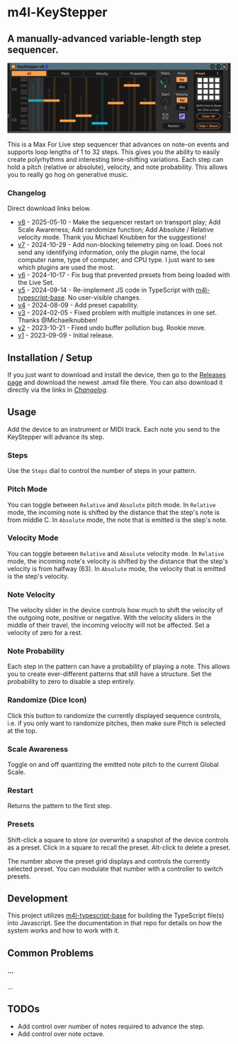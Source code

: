 # m4l-KeyStepper

## A manually-advanced variable-length step sequencer.

![KeyStepper](images/KeyStepper.gif)

This is a Max For Live step sequencer that advances on note-on events and supports loop lengths of 1 to 32 steps. This gives you the ability to easily create polyrhythms and interesting time-shifting variations. Each step can hold a pitch (relative or absolute), velocity, and note probability. This allows you to really go hog on generative music.

### Changelog

Direct download links below.

- [v8](https://github.com/zsteinkamp/m4l-KeyStepper/releases/download/v8/KeyStepper-v8.amxd) - 2025-05-10 - Make the sequencer restart on transport play; Add Scale Awareness; Add randomize function; Add Absolute / Relative velocity mode. Thank you Michael Knubben for the suggestions!
- [v7](https://github.com/zsteinkamp/m4l-KeyStepper/releases/download/v7/KeyStepper-v7.amxd) - 2024-10-29 - Add non-blocking telemetry ping on load. Does not send any identifying information, only the plugin name, the local computer name, type of computer, and CPU type. I just want to see which plugins are used the most.
- [v6](https://github.com/zsteinkamp/m4l-KeyStepper/releases/download/v6/KeyStepper-v6.amxd) - 2024-10-17 - Fix bug that prevented presets from being loaded with the Live Set.
- [v5](https://github.com/zsteinkamp/m4l-KeyStepper/releases/download/v5/KeyStepper-v5.amxd) - 2024-09-14 - Re-implement JS code in TypeScript with [m4l-typescript-base](https://github.com/zsteinkamp/m4l-typescript-base). No user-visible changes.
- [v4](https://github.com/zsteinkamp/m4l-KeyStepper/raw/main/frozen/KeyStepper-v4.amxd) - 2024-08-09 - Add preset capability.
- [v3](https://github.com/zsteinkamp/m4l-KeyStepper/raw/main/frozen/KeyStepper-v3.amxd) - 2024-02-05 - Fixed problem with multiple instances in one set. Thanks @Michaelknubben!
- [v2](https://github.com/zsteinkamp/m4l-KeyStepper/raw/main/frozen/KeyStepper-v2.amxd) - 2023-10-21 - Fixed undo buffer pollution bug. Rookie move.
- [v1](https://github.com/zsteinkamp/m4l-KeyStepper/raw/main/frozen/KeyStepper-v1.amxd) - 2023-09-09 - Initial release.

## Installation / Setup

If you just want to download and install the device, then go to the [Releases page](https://github.com/zsteinkamp/m4l-KeyStepper/releases) and download the newest .amxd file there. You can also download it directly via the links in [_Changelog_](#changelog).

## Usage

Add the device to an instrument or MIDI track. Each note you send to the KeyStepper will advance its step.

### Steps

Use the `Steps` dial to control the number of steps in your pattern.

### Pitch Mode

You can toggle between `Relative` and `Absolute` pitch mode. In `Relative` mode, the incoming note is shifted by the distance that the step's note is from middle C. In `Absolute` mode, the note that is emitted is the step's note.

### Velocity Mode

You can toggle between `Relative` and `Absolute` velocity mode. In `Relative` mode, the incoming note's velocity is shifted by the distance that the step's velocity is from halfway (63). In `Absolute` mode, the velocity that is emitted is the step's velocity.

### Note Velocity

The velocity slider in the device controls how much to shift the velocity of the
outgoing note, positive or negative. With the velocity sliders in the middle of
their travel, the incoming velocity will not be affected. Set a velocity of zero for a rest.

### Note Probability

Each step in the pattern can have a probability of playing a note. This allows you to create ever-different patterns that still have a structure. Set the probability to zero to disable a step entirely.

### Randomize (Dice Icon)

Click this button to randomize the currently displayed sequence controls, i.e. if
you only want to randomize pitches, then make sure Pitch is selected at the top.

### Scale Awareness

Toggle on and off quantizing the emitted note pitch to the current Global Scale.

### Restart

Returns the pattern to the first step.

### Presets

Shift-click a square to store (or overwrite) a snapshot of the device controls as a preset.
Click in a square to recall the preset.
Alt-click to delete a preset.

The number above the preset grid displays and controls the currently selected preset. You can modulate that number with a controller to switch presets.

## Development

This project utilizes [m4l-typescript-base](https://github.com/zsteinkamp/m4l-typescript-base) for building the TypeScript file(s) into Javascript. See the documentation in that repo for details on how the system works and how to work with it.

## Common Problems

#### ...

...

## TODOs

- Add control over number of notes required to advance the step.
- Add control over note octave.
